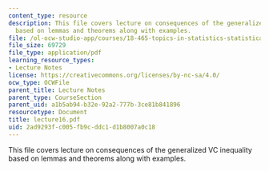 ```yaml
---
content_type: resource
description: This file covers lecture on consequences of the generalized VC inequality
  based on lemmas and theorems along with examples.
file: /ol-ocw-studio-app/courses/18-465-topics-in-statistics-statistical-learning-theory-spring-2007/2ad9293fc005fb9cddc1d1b8007a0c18_lecture16.pdf
file_size: 69729
file_type: application/pdf
learning_resource_types:
- Lecture Notes
license: https://creativecommons.org/licenses/by-nc-sa/4.0/
ocw_type: OCWFile
parent_title: Lecture Notes
parent_type: CourseSection
parent_uid: a1b5ab94-b32e-92a2-777b-3ce81b841896
resourcetype: Document
title: lecture16.pdf
uid: 2ad9293f-c005-fb9c-ddc1-d1b8007a0c18
---
```

This file covers lecture on consequences of the generalized VC inequality based on lemmas and theorems along with examples.